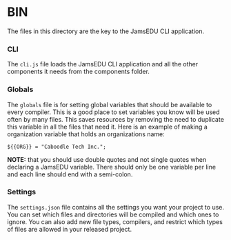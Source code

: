 # BIN
The files in this directory are the key to the JamsEDU CLI application.

### CLI
The `cli.js` file loads the JamsEDU CLI application and all the other components it needs from the components folder.

### Globals
The `globals` file is for setting global variables that should be available to every compiler. This is a good place to set variables you know will be used often by many files. This saves resources by removing the need to duplicate this variable in all the files that need it. Here is an example of making a organization variable that holds an organizations name:

```
${{ORG}} = "Caboodle Tech Inc.";
```

**NOTE:** that you should use double quotes and not single quotes when declaring a JamsEDU variable. There should only be one variable per line and each line should end with a semi-colon.

### Settings
The `settings.json` file contains all the settings you want your project to use. You can set which files and directories will be compiled and which ones to ignore. You can also add new file types, compilers, and restrict which types of files are allowed in your released project.